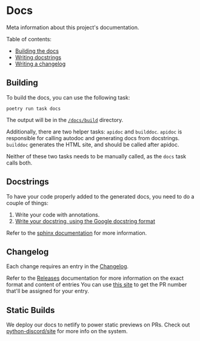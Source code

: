 # Docs
Meta information about this project's documentation.

Table of contents:
- [Building the docs](#Building)
- [Writing docstrings](#Docstrings)
- [Writing a changelog](#Changelog)


## Building
To build the docs, you can use the following task:
```shell
poetry run task docs
```

The output will be in the [`/docs/build`](.) directory.

Additionally, there are two helper tasks: `apidoc` and `builddoc`.
`apidoc` is responsible for calling autodoc and generating docs from docstrings.
`builddoc` generates the HTML site, and should be called after apidoc.

Neither of these two tasks needs to be manually called, as the `docs` task calls both.


## Docstrings
To have your code properly added to the generated docs, you need to do a couple of things:
1. Write your code with annotations.
2. [Write your docstring, using the Google docstring format][google]

Refer to the [sphinx documentation][docstring-sections] for more information.


[google]: https://sphinxcontrib-napoleon.readthedocs.io/en/latest/example_google.html
[docstring-sections]: https://www.sphinx-doc.org/en/master/usage/extensions/napoleon.html#docstring-sections


## Changelog
Each change requires an entry in the [Changelog](./changelog.rst).

Refer to the [Releases][releases] documentation for more information on the exact format and content of entries
You can use [this site][next] to get the PR number that'll be assigned for your entry.


[releases]: https://releases.readthedocs.io/en/latest/concepts.html
[next]: https://ichard26.github.io/next-pr-number/?owner=python-discord&name=bot-core

## Static Builds
We deploy our docs to netlify to power static previews on PRs.
Check out [python-discord/site][STATIC_BUILD_DOCS] for more info on the system.

[STATIC_BUILD_DOCS]: https://github.com/python-discord/site/tree/main/static-builds
